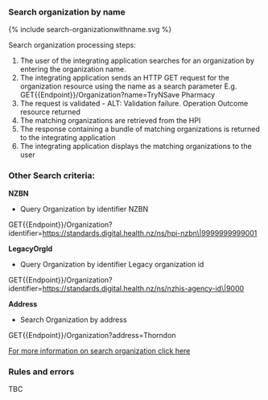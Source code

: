 

### Search organization by name

<div>
{% include search-organizationwithname.svg %}
</div>

Search organization processing steps:

1.	The user of the integrating application searches for an organization by entering the organization name.
2.	The integrating application sends an HTTP GET request for the organization resource using the name as a search parameter
E.g. GET{{Endpoint}}/Organization?name=TryNSave Pharmacy
3.	The request is validated - ALT: Validation failure. Operation Outcome resource returned
4.	The matching organizations are retrieved from the HPI
5.	The response containing a bundle of matching organizations is returned to the integrating application
6.	The integrating application displays the matching organizations to the user

### Other Search criteria:

**NZBN**
* Query Organization by identifier NZBN

GET{{Endpoint}}/Organization?identifier=https://standards.digital.health.nz/ns/hpi-nzbn\|9999999999001

**LegacyOrgId**
* Query Organization by identifier Legacy organization id

GET{{Endpoint}}/Organization?identifier=https://standards.digital.health.nz/ns/nzhis-agency-id\|9000

**Address** 
* Search Organization by address

GET{{Endpoint}}/Organization?address=Thorndon

[For more information on search organization click here](/capabilityStatement.html#organization)

### Rules and errors
TBC


